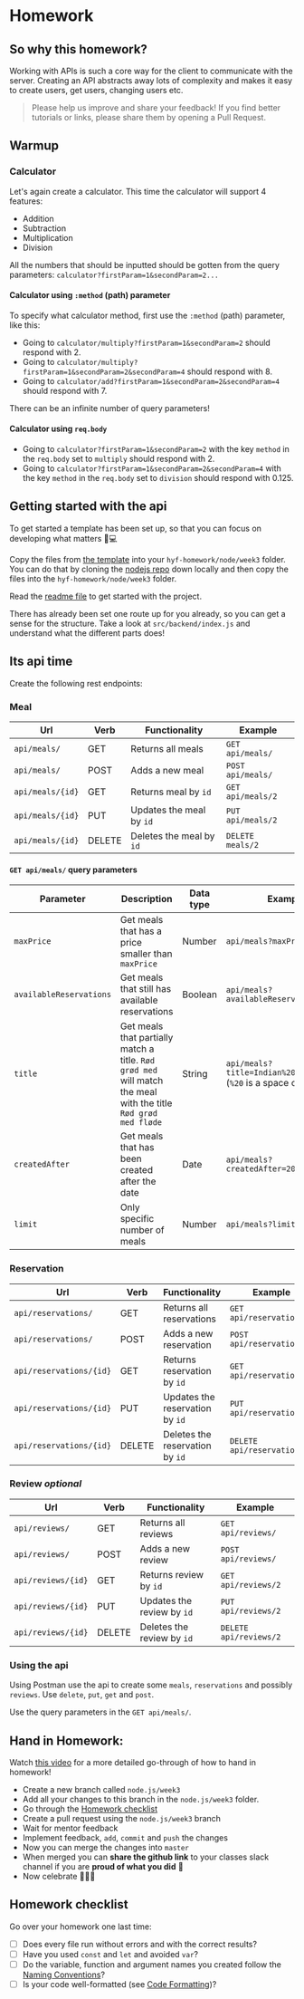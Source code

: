 # Homework

## So why this homework?

Working with APIs is such a core way for the client to communicate with the server. Creating an API abstracts away lots of complexity and makes it easy to create users, get users, changing users etc.

> Please help us improve and share your feedback! If you find better tutorials or links, please share them by opening a Pull Request.

## Warmup

### Calculator

Let's again create a calculator. This time the calculator will support 4 features:

- Addition
- Subtraction
- Multiplication
- Division

All the numbers that should be inputted should be gotten from the query parameters: `calculator?firstParam=1&secondParam=2...`

#### Calculator using `:method` (path) parameter

To specify what calculator method, first use the `:method` (path) parameter, like this:

- Going to `calculator/multiply?firstParam=1&secondParam=2` should respond with 2.
- Going to `calculator/multiply?firstParam=1&secondParam=2&secondParam=4` should respond with 8.
- Going to `calculator/add?firstParam=1&secondParam=2&secondParam=4` should respond with 7.

There can be an infinite number of query parameters!

#### Calculator using `req.body`

- Going to `calculator?firstParam=1&secondParam=2` with the key `method` in the `req.body` set to `multiply` should respond with 2.
- Going to `calculator?firstParam=1&secondParam=2&secondParam=4` with the key `method` in the `req.body` set to `division` should respond with 0.125.

## Getting started with the api

To get started a template has been set up, so that you can focus on developing what matters 💪💻

Copy the files from [the template](homework-template) into your `hyf-homework/node/week3` folder. You can do that by cloning the [nodejs repo](https://github.com/HackYourFuture-CPH/node.js.git) down locally and then copy the files into the `hyf-homework/node/week3` folder.

Read the [readme file](homework-template/readme.md) to get started with the project. 

There has already been set one route up for you already, so you can get a sense for the structure. Take a look at `src/backend/index.js` and understand what the different parts does!

## Its api time

Create the following rest endpoints:

### Meal

| Url              | Verb   | Functionality            | Example           |
| ---------------- | ------ | ------------------------ | ----------------- |
| `api/meals/`     | GET    | Returns all meals        | `GET api/meals/`  |
| `api/meals/`     | POST   | Adds a new meal          | `POST api/meals/` |
| `api/meals/{id}` | GET    | Returns meal by `id`     | `GET api/meals/2` |
| `api/meals/{id}` | PUT    | Updates the meal by `id` | `PUT api/meals/2` |
| `api/meals/{id}` | DELETE | Deletes the meal by `id` | `DELETE meals/2`  |

#### `GET api/meals/` query parameters

| Parameter               | Description                                                                                                    | Data type | Example                                                         |
| ----------------------- | -------------------------------------------------------------------------------------------------------------- | --------- | --------------------------------------------------------------- |
| `maxPrice`              | Get meals that has a price smaller than `maxPrice`                                                             | Number    | `api/meals?maxPrice=90`                                         |
| `availableReservations` | Get meals that still has available reservations                                                                | Boolean   | `api/meals?availableReservations=true`                          |
| `title`                 | Get meals that partially match a title. `Rød grød med` will match the meal with the title `Rød grød med fløde` | String    | `api/meals?title=Indian%20platter` (`%20` is a space character) |
| `createdAfter`          | Get meals that has been created after the date                                                                 | Date      | `api/meals?createdAfter=2019-04-05`                             |
| `limit`                 | Only specific number of meals                                                                                  | Number    | `api/meals?limit=4`                                             |

### Reservation

| Url                     | Verb   | Functionality                   | Example                     |
| ----------------------- | ------ | ------------------------------- | --------------------------- |
| `api/reservations/`     | GET    | Returns all reservations        | `GET api/reservations/`     |
| `api/reservations/`     | POST   | Adds a new reservation          | `POST api/reservations/`    |
| `api/reservations/{id}` | GET    | Returns reservation by `id`     | `GET api/reservations/2`    |
| `api/reservations/{id}` | PUT    | Updates the reservation by `id` | `PUT api/reservations/2`    |
| `api/reservations/{id}` | DELETE | Deletes the reservation by `id` | `DELETE api/reservations/2` |

### Review _optional_

| Url                | Verb   | Functionality              | Example                |
| ------------------ | ------ | -------------------------- | ---------------------- |
| `api/reviews/`     | GET    | Returns all reviews        | `GET api/reviews/`     |
| `api/reviews/`     | POST   | Adds a new review          | `POST api/reviews/`    |
| `api/reviews/{id}` | GET    | Returns review by `id`     | `GET api/reviews/2`    |
| `api/reviews/{id}` | PUT    | Updates the review by `id` | `PUT api/reviews/2`    |
| `api/reviews/{id}` | DELETE | Deletes the review by `id` | `DELETE api/reviews/2` |

### Using the api

Using Postman use the api to create some `meals`, `reservations` and possibly `reviews`. Use `delete`, `put`, `get` and `post`.

Use the query parameters in the `GET api/meals/`.

## Hand in Homework:

Watch [this video](https://www.youtube.com/watch?v=feyBVDhFQuk) for a more detailed go-through of how to hand in homework!

- Create a new branch called `node.js/week3`
- Add all your changes to this branch in the `node.js/week3` folder.
- Go through the [Homework checklist](#homework-checklist)
- Create a pull request using the `node.js/week3` branch
- Wait for mentor feedback
- Implement feedback, `add`, `commit` and `push` the changes
- Now you can merge the changes into `master`
- When merged you can **share the github link** to your classes slack channel if you are **proud of what you did** 💪
- Now celebrate 🎉🎉🎉

## Homework checklist

Go over your homework one last time:

- [ ] Does every file run without errors and with the correct results?
- [ ] Have you used `const` and `let` and avoided `var`?
- [ ] Do the variable, function and argument names you created follow the [Naming Conventions](https://github.com/HackYourFuture/fundamentals/blob/master/fundamentals/naming_conventions.md)?
- [ ] Is your code well-formatted (see [Code Formatting](https://github.com/HackYourFuture/fundamentals/blob/master/fundamentals/naming_conventions.md))?
